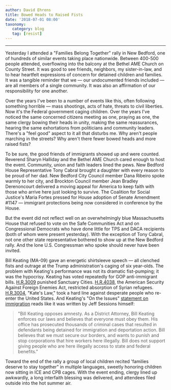 ```yaml
---
author: David Ehrens
title: Bowed Heads to Raised Fists
date: '2018-07-01 08:00'
taxonomy:
   category: blog
   tag: [resist]
---
```

---
Yesterday I attended a "Families Belong Together" rally in New Bedford, one of hundreds of similar events taking place nationwide. Between 400-500 people attended, overflowing into the balcony at the Bethel AME Church on County Street. It was good to see friends, neighbors, my sister-in-law, and to hear heartfelt expressions of concern for detained children and families. It was a tangible reminder that we — our undocumented friends included — are all members of a single community. It was also an affirmation of our responsibility for one another.

Over the years I've been to a number of events like this, often following something horrible — mass shootings, acts of hate, threats to civil liberties. Now it's the Federal government caging children. Over the years I've noticed the same concerned citizens meeting as one, praying as one, the same clergy bowing their heads in unity, making the same reassurances, hearing the same exhortations from politicians and community leaders. There's a "feel good" aspect to it all that disturbs me. Why aren't people marching in the streets? Why aren't there fewer bowed heads and more raised fists?

To be sure, the good friends of immigrants showed up and were counted. Reverend Sharyn Halliday and the Bethel AME Church cared enough to host the event. Community, union and faith leaders lined the pews. New Bedford House Representative Tony Cabral brought a daughter with every reason to be proud of her dad. New Bedford City Council member Dana Ribeiro spoke warmly to her city, and Brockton Council member Jean Bradley Derenoncourt delivered a moving appeal for America to keep faith with those who arrive here just looking to survive. The Coalition for Social Justice's Maria Fortes pressed for House adoption of Senate Amendment \#1147 — immigrant protections being now considered in conference by the House.

But the event did not reflect well on an overwhelmingly blue Massachusetts House that refused to vote on the Safe Communities Act and on Congressional Democrats who have done little for TPS and DACA recipients (both of whom were present yesterday). With the exception of Tony Cabral, not one other state representative bothered to show up at the New Bedford rally. And the lone U.S. Congressman who spoke should never have been invited.

Bill Keating (MA-09) gave an energetic shirtsleeve speech — all clenched fists and outrage at the Trump administration's caging of six year-olds. The problem with Keating's performance was not its dramatic fist-pumping; it was the hypocrisy. Keating has voted repeatedly for GOP anti-immigrant bills. [H.R.3009](https://www.congress.gov/bill/114th-congress/house-bill/3009/text) punished Sanctuary Cities. [H.R.4038](https://www.congress.gov/bill/114th-congress/house-bill/4038/text), the American Security Against Foreign Enemies Act, restricted absorption of Syrian refugees. [H.R.3004](https://www.congress.gov/bill/115th-congress/house-bill/3004/text), "Kate's Law," took a hard line against desperate people who re-enter the United States. And Keating's "On the Issues" [statement on immigration](http://www.ontheissues.org/MA/Bill_Keating_Immigration.htm) reads like it was written by Jeff Sessions himself:

> "Bill Keating opposes amnesty. As a District Attorney, Bill Keating enforces our laws and believes that everyone must obey them. His office has prosecuted thousands of criminal cases that resulted in defendants being detained for immigration and deportation action. Bill believes that we must secure our borders, and wants to punish and stop corporations that hire workers here illegally. Bill does not support giving people who are here illegally access to state and federal benefits."

Toward the end of the rally a group of local children recited 'families deserve to stay together" in multiple languages, sweetly honoring children now sitting in ICE and CPB cages. With the event ending, clergy lined up awkwardly, a long interfaith blessing was delivered, and attendees filed outside into the hot summer air.
